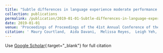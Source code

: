 ```yaml
---
title: "Subtle differences in language experience moderate performance on language-based cognitive tests"
collection: publications
permalink: /publication/2019-01-01-Subtle-differences-in-language-experience-moderate-performance-on-language-based-cognitive-tests
date: 2019-01-01
venue: 'Proceedings of Proceedings of the 41st Annual Conference of the Cognitive Science Society, Austin, Texas. Cognitive Science Society'
citation: ' Maury Courtland,  Aida Davani,  Melissa Reyes,  Leigh Yeh,  Jun Leung,  Brendan Kennedy,  Morteza Dehghani,  Jason Zevin, &quot;Subtle differences in language experience moderate performance on language-based cognitive tests.&quot; Proceedings of Proceedings of the 41st Annual Conference of the Cognitive Science Society, Austin, Texas. Cognitive Science Society, 2019.'
---
```

Use [Google Scholar](https://scholar.google.com/scholar?q=Subtle+differences+in+language+experience+moderate+performance+on+language+based+cognitive+tests){:target="_blank"} for full citation